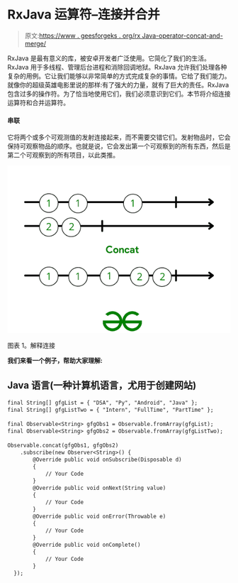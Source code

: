 # RxJava 运算符–连接并合并

> 原文:[https://www . geesforgeks . org/rx Java-operator-concat-and-merge/](https://www.geeksforgeeks.org/rxjava-operator-concat-and-merge/)

RxJava 是最有意义的库，被安卓开发者广泛使用。它简化了我们的生活。RxJava 用于多线程、管理后台进程和消除回调地狱。RxJava 允许我们处理各种复杂的用例。它让我们能够以非常简单的方式完成复杂的事情。它给了我们能力。就像你的超级英雄电影里说的那样:有了强大的力量，就有了巨大的责任。RxJava 包含过多的操作符。为了恰当地使用它们，我们必须意识到它们。本节将介绍连接运算符和合并运算符。

#### **串联**

它将两个或多个可观测值的发射连接起来，而不需要交错它们。发射物品时，它会保持可观察物品的顺序。也就是说，它会发出第一个可观察到的所有东西，然后是第二个可观察到的所有项目，以此类推。

![](img/0bafe8f249a00d50ebc3abd0c90d38c9.png)

图表 1。解释连接

**我们来看一个例子，帮助大家理解:**

## Java 语言(一种计算机语言，尤用于创建网站)

```
final String[] gfgList = { "DSA", "Py", "Android", "Java" };
final String[] gfgListTwo = { "Intern", "FullTime", "PartTime" };

final Observable<String> gfgObs1 = Observable.fromArray(gfgList);
final Observable<String> gfgObs2 = Observable.fromArray(gfgListTwo);

Observable.concat(gfgObs1, gfgObs2)
    .subscribe(new Observer<String>() {
        @Override public void onSubscribe(Disposable d)
        {
            // Your Code
        }
        @Override public void onNext(String value)
        {
            // Your Code
        }
        @Override public void onError(Throwable e)
        {
            // Your Code
        }
        @Override public void onComplete()
        {
            // Your Code
        }
  });
```